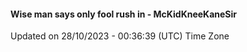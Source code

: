 #### Wise man says only fool rush in - McKidKneeKaneSir
Updated on 28/10/2023 - 00:36:39 (UTC) Time Zone
